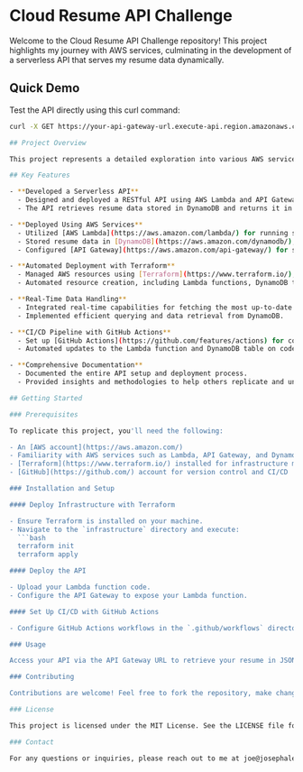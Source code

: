 # Cloud Resume API Challenge

Welcome to the Cloud Resume API Challenge repository! This project highlights my journey with AWS services, culminating in the development of a serverless API that serves my resume data dynamically.

## Quick Demo

Test the API directly using this curl command:

```bash
curl -X GET https://your-api-gateway-url.execute-api.region.amazonaws.com/prod/resume

## Project Overview

This project represents a detailed exploration into various AWS services and how they can be utilized to host and manage a serverless API for serving resume data. Below is a summary of the key components and accomplishments of this challenge:

## Key Features

- **Developed a Serverless API**
  - Designed and deployed a RESTful API using AWS Lambda and API Gateway.
  - The API retrieves resume data stored in DynamoDB and returns it in JSON format.

- **Deployed Using AWS Services**
  - Utilized [AWS Lambda](https://aws.amazon.com/lambda/) for running serverless functions.
  - Stored resume data in [DynamoDB](https://aws.amazon.com/dynamodb/), ensuring fast retrieval and high availability.
  - Configured [API Gateway](https://aws.amazon.com/api-gateway/) for secure API access.

- **Automated Deployment with Terraform**
  - Managed AWS resources using [Terraform](https://www.terraform.io/), ensuring Infrastructure as Code practices.
  - Automated resource creation, including Lambda functions, DynamoDB tables, and API Gateway setup.

- **Real-Time Data Handling**
  - Integrated real-time capabilities for fetching the most up-to-date resume data.
  - Implemented efficient querying and data retrieval from DynamoDB.

- **CI/CD Pipeline with GitHub Actions**
  - Set up [GitHub Actions](https://github.com/features/actions) for continuous integration and continuous deployment.
  - Automated updates to the Lambda function and DynamoDB table on code changes.

- **Comprehensive Documentation**
  - Documented the entire API setup and deployment process.
  - Provided insights and methodologies to help others replicate and understand the serverless architecture.

## Getting Started

### Prerequisites

To replicate this project, you'll need the following:

- An [AWS account](https://aws.amazon.com/)
- Familiarity with AWS services such as Lambda, API Gateway, and DynamoDB
- [Terraform](https://www.terraform.io/) installed for infrastructure management
- [GitHub](https://github.com/) account for version control and CI/CD

### Installation and Setup

#### Deploy Infrastructure with Terraform

- Ensure Terraform is installed on your machine.
- Navigate to the `infrastructure` directory and execute:
  ```bash
  terraform init
  terraform apply

#### Deploy the API

- Upload your Lambda function code.
- Configure the API Gateway to expose your Lambda function.

#### Set Up CI/CD with GitHub Actions

- Configure GitHub Actions workflows in the `.github/workflows` directory to automate deployments.

### Usage

Access your API via the API Gateway URL to retrieve your resume in JSON format. Updates to your Lambda function or data will automatically trigger deployments through GitHub Actions.

### Contributing

Contributions are welcome! Feel free to fork the repository, make changes, and submit pull requests. Please ensure your contributions adhere to the project's coding standards and best practices.

### License

This project is licensed under the MIT License. See the LICENSE file for more details.

### Contact

For any questions or inquiries, please reach out to me at joe@josephaleto.io.
